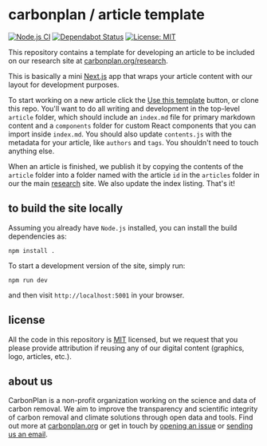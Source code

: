 # carbonplan / article template

[![Node.js CI](https://github.com/carbonplan/article-template/workflows/Node.js%20CI/badge.svg)](https://github.com/carbonplan/article-template/actions)
[![Dependabot Status](https://api.dependabot.com/badges/status?host=github&repo=carbonplan/article-template)](https://dependabot.com)
[![License: MIT](https://img.shields.io/badge/License-MIT-yellow.svg)](https://github.com/carbonplan/article-template/blob/master/LICENSE)


This repository contains a template for developing an article to be included on our research site at [carbonplan.org/research](https://carbonplan.org/research).

This is basically a mini [Next.js](https://nextjs.org/) app that wraps your article content with our layout for development purposes.

To start working on a new article click the [Use this template](https://github.com/carbonplan/article-template/generate) button, or clone this repo. You'll want to do all writing and development in the top-level `article` folder, which should include an `index.md` file for primary markdown content and a `components` folder for custom React components that you can import inside `index.md`. You should also update `contents.js` with the metadata for your article, like `authors` and `tags`. You shouldn't need to touch anything else.

When an article is finished, we publish it by copying the contents of the `article` folder into a folder named with the article `id` in the `articles` folder in our the main [research](https://github.org/carbonplan/research) site. We also update the index listing. That's it!

## to build the site locally

Assuming you already have `Node.js` installed, you can install the build dependencies as:

```shell
npm install .
```

To start a development version of the site, simply run:

```shell
npm run dev
```

and then visit `http://localhost:5001` in your browser.

## license

All the code in this repository is [MIT](https://choosealicense.com/licenses/mit/) licensed, but we request that you please provide attribution if reusing any of our digital content (graphics, logo, articles, etc.).

## about us

CarbonPlan is a non-profit organization working on the science and data of carbon removal. We aim to improve the transparency and scientific integrity of carbon removal and climate solutions through open data and tools. Find out more at [carbonplan.org](https://carbonplan.org/) or get in touch by [opening an issue](https://github.com/carbonplan/research/issues/new) or [sending us an email](mailto:hello@carbonplan.org).
